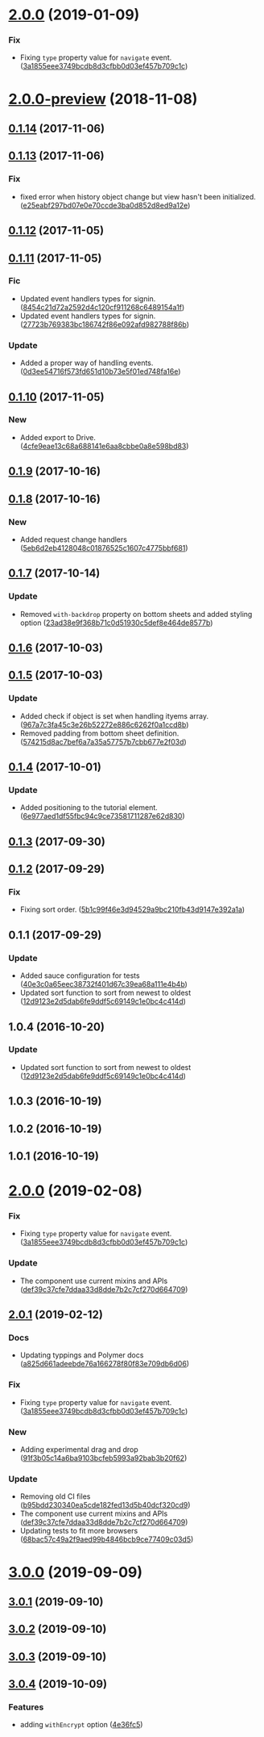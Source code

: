 <a name="2.0.0"></a>
# [2.0.0](https://github.com/advanced-rest-client/history-panel/compare/0.1.13...2.0.0) (2019-01-09)


### Fix

* Fixing `type` property  value for `navigate` event. ([3a1855eee3749bcdb8d3cfbb0d03ef457b709c1c](https://github.com/advanced-rest-client/history-panel/commit/3a1855eee3749bcdb8d3cfbb0d03ef457b709c1c))



<a name="2.0.0-preview"></a>
# [2.0.0-preview](https://github.com/advanced-rest-client/history-panel/compare/0.1.13...2.0.0-preview) (2018-11-08)




<a name="0.1.14"></a>
## [0.1.14](https://github.com/advanced-rest-client/history-panel/compare/0.1.13...0.1.14) (2017-11-06)




<a name="0.1.13"></a>
## [0.1.13](https://github.com/advanced-rest-client/history-panel/compare/0.1.12...0.1.13) (2017-11-06)


### Fix

* fixed error when history object change but view hasn't been initialized. ([e25eabf297bd07e0e70ccde3ba0d852d8ed9a12e](https://github.com/advanced-rest-client/history-panel/commit/e25eabf297bd07e0e70ccde3ba0d852d8ed9a12e))



<a name="0.1.12"></a>
## [0.1.12](https://github.com/advanced-rest-client/history-panel/compare/0.1.11...0.1.12) (2017-11-05)




<a name="0.1.11"></a>
## [0.1.11](https://github.com/advanced-rest-client/history-panel/compare/0.1.10...0.1.11) (2017-11-05)


### Fic

* Updated event handlers types for signin. ([8454c21d72a2592d4c120cf911268c6489154a1f](https://github.com/advanced-rest-client/history-panel/commit/8454c21d72a2592d4c120cf911268c6489154a1f))
* Updated event handlers types for signin. ([27723b769383bc186742f86e092afd982788f86b](https://github.com/advanced-rest-client/history-panel/commit/27723b769383bc186742f86e092afd982788f86b))

### Update

* Added a proper way of handling events. ([0d3ee54716f573fd651d10b73e5f01ed748fa16e](https://github.com/advanced-rest-client/history-panel/commit/0d3ee54716f573fd651d10b73e5f01ed748fa16e))



<a name="0.1.10"></a>
## [0.1.10](https://github.com/advanced-rest-client/history-panel/compare/0.1.9...0.1.10) (2017-11-05)


### New

* Added export to Drive. ([4cfe9eae13c68a688141e6aa8cbbe0a8e598bd83](https://github.com/advanced-rest-client/history-panel/commit/4cfe9eae13c68a688141e6aa8cbbe0a8e598bd83))



<a name="0.1.9"></a>
## [0.1.9](https://github.com/advanced-rest-client/history-panel/compare/0.1.8...0.1.9) (2017-10-16)




<a name="0.1.8"></a>
## [0.1.8](https://github.com/advanced-rest-client/history-panel/compare/0.1.7...0.1.8) (2017-10-16)


### New

* Added request change handlers ([5eb6d2eb4128048c01876525c1607c4775bbf681](https://github.com/advanced-rest-client/history-panel/commit/5eb6d2eb4128048c01876525c1607c4775bbf681))



<a name="0.1.7"></a>
## [0.1.7](https://github.com/advanced-rest-client/history-panel/compare/0.1.6...0.1.7) (2017-10-14)


### Update

* Removed `with-backdrop` property on bottom sheets and added styling option ([23ad38e9f368b71c0d51930c5def8e464de8577b](https://github.com/advanced-rest-client/history-panel/commit/23ad38e9f368b71c0d51930c5def8e464de8577b))



<a name="0.1.6"></a>
## [0.1.6](https://github.com/advanced-rest-client/history-panel/compare/0.1.5...0.1.6) (2017-10-03)




<a name="0.1.5"></a>
## [0.1.5](https://github.com/advanced-rest-client/history-panel/compare/0.1.4...0.1.5) (2017-10-03)


### Update

* Added check if object is set when handling ityems array. ([967a7c3fa45c3e26b52272e886c6262f0a1ccd8b](https://github.com/advanced-rest-client/history-panel/commit/967a7c3fa45c3e26b52272e886c6262f0a1ccd8b))
* Removed padding from bottom sheet definition. ([574215d8ac7bef6a7a35a57757b7cbb677e2f03d](https://github.com/advanced-rest-client/history-panel/commit/574215d8ac7bef6a7a35a57757b7cbb677e2f03d))



<a name="0.1.4"></a>
## [0.1.4](https://github.com/advanced-rest-client/history-panel/compare/0.1.2...0.1.4) (2017-10-01)


### Update

* Added positioning to the tutorial element. ([6e977aed1df55fbc94c9ce73581711287e62d830](https://github.com/advanced-rest-client/history-panel/commit/6e977aed1df55fbc94c9ce73581711287e62d830))



<a name="0.1.3"></a>
## [0.1.3](https://github.com/advanced-rest-client/history-panel/compare/0.1.2...0.1.3) (2017-09-30)




<a name="0.1.2"></a>
## [0.1.2](https://github.com/advanced-rest-client/history-panel/compare/0.1.1...0.1.2) (2017-09-29)


### Fix

* Fixing sort order. ([5b1c99f46e3d94529a9bc210fb43d9147e392a1a](https://github.com/advanced-rest-client/history-panel/commit/5b1c99f46e3d94529a9bc210fb43d9147e392a1a))



<a name="0.1.1"></a>
## 0.1.1 (2017-09-29)


### Update

* Added sauce configuration for tests ([40e3c0a65eec38732f401d67c39ea68a111e4b4b](https://github.com/advanced-rest-client/history-panel/commit/40e3c0a65eec38732f401d67c39ea68a111e4b4b))
* Updated sort function to sort from newest to oldest ([12d9123e2d5dab6fe9ddf5c69149c1e0bc4c414d](https://github.com/advanced-rest-client/history-panel/commit/12d9123e2d5dab6fe9ddf5c69149c1e0bc4c414d))



<a name="1.0.4"></a>
## 1.0.4 (2016-10-20)


### Update

* Updated sort function to sort from newest to oldest ([12d9123e2d5dab6fe9ddf5c69149c1e0bc4c414d](https://github.com/advanced-rest-client/history-panel/commit/12d9123e2d5dab6fe9ddf5c69149c1e0bc4c414d))



<a name="1.0.3"></a>
## 1.0.3 (2016-10-19)




<a name="1.0.2"></a>
## 1.0.2 (2016-10-19)




<a name="1.0.1"></a>
## 1.0.1 (2016-10-19)




# [2.0.0](https://github.com/advanced-rest-client/history-panel/compare/0.1.13...2.0.0) (2019-02-08)


### Fix

* Fixing `type` property  value for `navigate` event. ([3a1855eee3749bcdb8d3cfbb0d03ef457b709c1c](https://github.com/advanced-rest-client/history-panel/commit/3a1855eee3749bcdb8d3cfbb0d03ef457b709c1c))

### Update

* The component use current mixins and APIs ([def39c37cfe7ddaa33d8dde7b2c7cf270d664709](https://github.com/advanced-rest-client/history-panel/commit/def39c37cfe7ddaa33d8dde7b2c7cf270d664709))



## [2.0.1](https://github.com/advanced-rest-client/history-panel/compare/0.1.13...2.0.1) (2019-02-12)


### Docs

* Updating typpings and Polymer docs ([a825d661adeebde76a166278f80f83e709db6d06](https://github.com/advanced-rest-client/history-panel/commit/a825d661adeebde76a166278f80f83e709db6d06))

### Fix

* Fixing `type` property  value for `navigate` event. ([3a1855eee3749bcdb8d3cfbb0d03ef457b709c1c](https://github.com/advanced-rest-client/history-panel/commit/3a1855eee3749bcdb8d3cfbb0d03ef457b709c1c))

### New

* Adding experimental drag and drop ([91f3b05c14a6ba9103bcfeb5993a92bab3b20f62](https://github.com/advanced-rest-client/history-panel/commit/91f3b05c14a6ba9103bcfeb5993a92bab3b20f62))

### Update

* Removing old CI files ([b95bdd230340ea5cde182fed13d5b40dcf320cd9](https://github.com/advanced-rest-client/history-panel/commit/b95bdd230340ea5cde182fed13d5b40dcf320cd9))
* The component use current mixins and APIs ([def39c37cfe7ddaa33d8dde7b2c7cf270d664709](https://github.com/advanced-rest-client/history-panel/commit/def39c37cfe7ddaa33d8dde7b2c7cf270d664709))
* Updating tests to fit more browsers ([68bac57c49a2f9aed99b4846bcb9ce77409c03d5](https://github.com/advanced-rest-client/history-panel/commit/68bac57c49a2f9aed99b4846bcb9ce77409c03d5))



# [3.0.0](https://github.com/advanced-rest-client/history-panel/compare/0.1.13...3.0.0) (2019-09-09)



## [3.0.1](https://github.com/advanced-rest-client/history-panel/compare/0.1.13...3.0.1) (2019-09-10)



## [3.0.2](https://github.com/advanced-rest-client/history-panel/compare/0.1.13...3.0.2) (2019-09-10)



## [3.0.3](https://github.com/advanced-rest-client/history-panel/compare/0.1.13...3.0.3) (2019-09-10)



## [3.0.4](https://github.com/advanced-rest-client/history-panel/compare/0.1.13...3.0.4) (2019-10-09)


### Features

* adding `withEncrypt` option ([4e36fc5](https://github.com/advanced-rest-client/history-panel/commit/4e36fc5))



